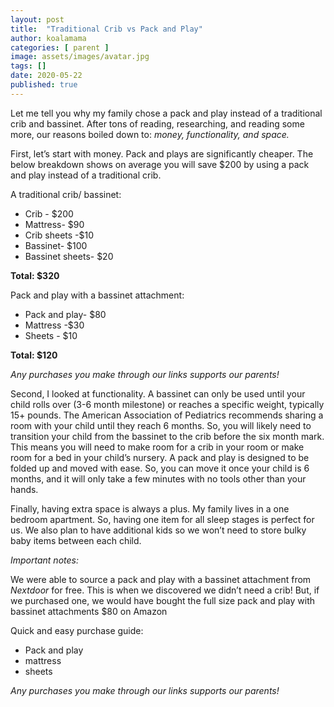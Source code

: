 ```yaml
---
layout: post
title:  "Traditional Crib vs Pack and Play"
author: koalamama
categories: [ parent ]
image: assets/images/avatar.jpg
tags: []
date: 2020-05-22
published: true
---
```


Let me tell you why my family chose a pack and play instead of a traditional crib and bassinet. After tons of reading, researching, and reading some more, our reasons boiled down to: *money, functionality, and space.*  


First, let’s start with money. Pack and plays are significantly cheaper. The below breakdown shows on average you will save $200 by using a pack and play instead of a traditional crib. 

A traditional crib/ bassinet: 
- Crib - $200
- Mattress- $90
- Crib sheets -$10 
- Bassinet- $100 
- Bassinet sheets- $20 

**Total: $320**

Pack and play with a bassinet attachment: 
- Pack and play-  $80
- Mattress -$30 
- Sheets - $10

**Total: $120**

*Any purchases you make through our links supports our parents!*
<script type="text/javascript">
amzn_assoc_placement = "adunit0";
amzn_assoc_tracking_id = "koalaco-20";
amzn_assoc_ad_mode = "manual";
amzn_assoc_ad_type = "smart";
amzn_assoc_marketplace = "amazon";
amzn_assoc_region = "US";
amzn_assoc_linkid = "c153ac60a855dad69d8f3d440165fde7";
amzn_assoc_asins = "B09MWJB3LF,B09MWHG3ZT,B0BS72HZXW,B08K3314ZL,B07Y5V6GMK";
amzn_assoc_design = "in_content";
amzn_assoc_title = "Graco Pack 'n Plays";
</script>
<script src="//z-na.amazon-adsystem.com/widgets/onejs?MarketPlace=US"></script>

Second, I looked at functionality. A bassinet can only be used until your child rolls over (3-6 month milestone) or reaches a specific weight, typically 15+ pounds. The American Association of Pediatrics recommends sharing a room with your child until they reach 6 months. So, you will likely need to transition your child from the bassinet to the crib before the six month mark. This means you will need to make room for a crib in your room or make room for a bed in your child’s nursery.  A pack and play is designed to be folded up and moved with ease. So, you can move it once your child is 6 months, and it will only take a few minutes with no tools other than your hands. 

Finally, having extra space is always a plus. My family lives in a one bedroom apartment. So, having one item for all sleep stages is perfect for us. We also plan to have additional kids so we won’t need to store bulky baby items between each child. 

*Important notes:*

We were able to source a pack and play with a bassinet attachment from *Nextdoor* for free.  This is when we discovered we didn’t need a crib!  But, if we purchased one, we would have bought the full size pack and play with bassinet attachments $80 on Amazon 

Quick and easy purchase guide: 
- Pack and play 
- mattress 
- sheets 


*Any purchases you make through our links supports our parents!*
<script type="text/javascript">
amzn_assoc_placement = "adunit0";
amzn_assoc_tracking_id = "koalaco-20";
amzn_assoc_ad_mode = "manual";
amzn_assoc_ad_type = "smart";
amzn_assoc_marketplace = "amazon";
amzn_assoc_region = "US";
amzn_assoc_linkid = "c153ac60a855dad69d8f3d440165fde7";
amzn_assoc_asins = "B0BLH9V4N6,B0BMWBJHZB,B08W2D2511,B08G5DB8DB,B09MWJB3LF,B09MWHG3ZT,B0BS72HZXW";
amzn_assoc_design = "in_content";
amzn_assoc_title = "Koala Mama's Quick Purchases";
</script>
<script src="//z-na.amazon-adsystem.com/widgets/onejs?MarketPlace=US"></script>